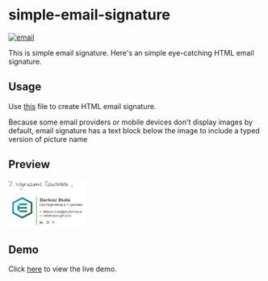 # simple-email-signature

[![email](https://img.shields.io/static/v1.svg?label=Email&message=Signature&color=grey&logo=gmail&style=flat&logoColor=white&colorA=critical)](https://github.com/DarekRepos/simple-email-signature)

This is simple email signature. Here's an simple eye-catching HTML email signature.

## Usage

Use [this](https://github.com/DarekRepos/simple-email-signature/blob/main/gmail-signature-template.html) file to create HTML email signature.

Because some email providers or mobile devices don't display images by default, email signature has a text block below the image to include a typed version of picture name

## Preview
<img src="docs\img\preview-email-template.png" height="10%" width="30%">


## Demo

Click [here](https://darekrepos.github.io/simple-email-signature/) to view the live demo.
